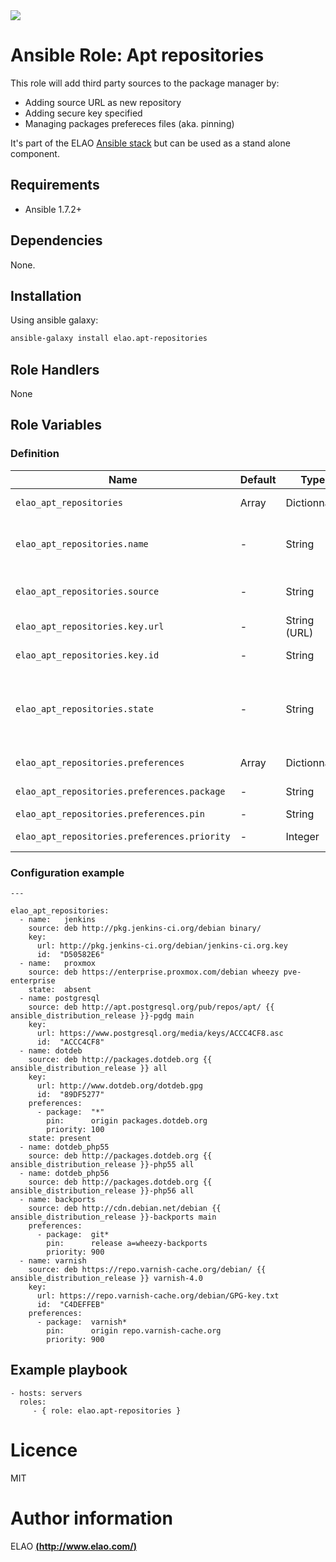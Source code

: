 <img src="http://www.elao.com/images/corpo/logo_red_small.png"/>

# Ansible Role: Apt repositories

This role will add third party sources to the package manager by:
- Adding source URL as new repository
- Adding secure key specified
- Managing packages prefereces files (aka. pinning)

It's part of the ELAO [Ansible stack](http://ansible.elao.com) but can be used as a stand alone component.

## Requirements

- Ansible 1.7.2+

## Dependencies

None.

## Installation

Using ansible galaxy:

```bash
ansible-galaxy install elao.apt-repositories
```

## Role Handlers

None

## Role Variables

### Definition

|Name|Default|Type|Description|
|----|----|-----------|-------|
`elao_apt_repositories`|Array|Dictionnary|Collection of repositories.
`elao_apt_repositories.name`|-|String|Name of the repository (alphanumeric, no spaces).
`elao_apt_repositories.source`|-|String|A source string for the repository.
`elao_apt_repositories.key.url`|-|String (URL)|URL to the secure key.
`elao_apt_repositories.key.id`|-|String|Id of the secure key.
`elao_apt_repositories.state`|-|String|Used to specify if repository should ben absent or present
`elao_apt_repositories.preferences`|Array|Dictionnary|Collection of preferences
`elao_apt_repositories.preferences.package`|-|String|Packages involved
`elao_apt_repositories.preferences.pin`|-|String|Pin directives
`elao_apt_repositories.preferences.priority`|-|Integer|Priority level of the rule


### Configuration example

```
---

elao_apt_repositories:
  - name:   jenkins
    source: deb http://pkg.jenkins-ci.org/debian binary/
    key:
      url: http://pkg.jenkins-ci.org/debian/jenkins-ci.org.key
      id:  "D50582E6"
  - name:   proxmox
    source: deb https://enterprise.proxmox.com/debian wheezy pve-enterprise
    state:  absent
  - name: postgresql
    source: deb http://apt.postgresql.org/pub/repos/apt/ {{ ansible_distribution_release }}-pgdg main
    key:
      url: https://www.postgresql.org/media/keys/ACCC4CF8.asc
      id:  "ACCC4CF8"
  - name: dotdeb
    source: deb http://packages.dotdeb.org {{ ansible_distribution_release }} all
    key:
      url: http://www.dotdeb.org/dotdeb.gpg
      id:  "89DF5277"
    preferences:
      - package:  "*"
        pin:      origin packages.dotdeb.org
        priority: 100
    state: present
  - name: dotdeb_php55
    source: deb http://packages.dotdeb.org {{ ansible_distribution_release }}-php55 all
  - name: dotdeb_php56
    source: deb http://packages.dotdeb.org {{ ansible_distribution_release }}-php56 all
  - name: backports
    source: deb http://cdn.debian.net/debian {{ ansible_distribution_release }}-backports main
    preferences:
      - package:  git*
        pin:      release a=wheezy-backports
        priority: 900
  - name: varnish
    source: deb https://repo.varnish-cache.org/debian/ {{ ansible_distribution_release }} varnish-4.0
    key:
      url: https://repo.varnish-cache.org/debian/GPG-key.txt
      id:  "C4DEFFEB"
    preferences:
      - package:  varnish*
        pin:      origin repo.varnish-cache.org
        priority: 900
```

## Example playbook

    - hosts: servers
      roles:
         - { role: elao.apt-repositories }

# Licence

MIT

# Author information

ELAO [**(http://www.elao.com/)**](http://www.elao.com)
